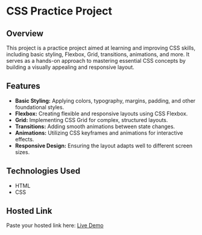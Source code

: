 # CSS Practice Project

## Overview
This project is a practice project aimed at learning and improving CSS skills, including basic styling, Flexbox, Grid, transitions, animations, and more. It serves as a hands-on approach to mastering essential CSS concepts by building a visually appealing and responsive layout.

## Features
- **Basic Styling:** Applying colors, typography, margins, padding, and other foundational styles.
- **Flexbox:** Creating flexible and responsive layouts using CSS Flexbox.
- **Grid:** Implementing CSS Grid for complex, structured layouts.
- **Transitions:** Adding smooth animations between state changes.
- **Animations:** Utilizing CSS keyframes and animations for interactive effects.
- **Responsive Design:** Ensuring the layout adapts well to different screen sizes.

## Technologies Used
- HTML
- CSS

## Hosted Link
Paste your hosted link here: [Live Demo](https://css-practice-by-kiren.netlify.app/)
